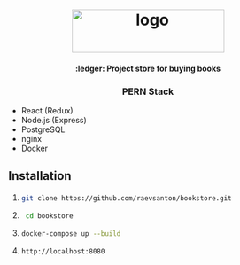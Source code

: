 <h1 align="center">
    <img width="275" height="78" src="https://user-images.githubusercontent.com/32206164/84589665-cf725680-ae38-11ea-828b-b20eada43eae.png" alt="logo">
</h1>

<h4 align="center">:ledger: Project store for buying books</h4>
<h3 align="center">PERN Stack</h4>

- React (Redux)
- Node.js (Express)
- PostgreSQL
- nginx
- Docker

## Installation

1)  
    ```bash
    git clone https://github.com/raevsanton/bookstore.git
    ```
2. 
   ```bash
    cd bookstore
    ```
3.
    ```bash
    docker-compose up --build
    ```
4.  
    ```bash
    http://localhost:8080
    ```